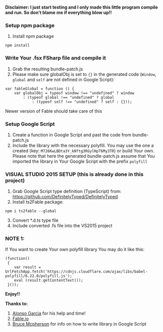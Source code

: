 ﻿**Disclaimer: I just start testing and I only made this little program compile and run. So don't blame me if everything blow up!!**

### Setup npm package
1. Install npm package
```
npm install
```
### Write Your .fsx FSharp file and compile it
1. Grab the resulting bundle-patch.js
2. Please make sure globalObj is set to ```{}``` in the generated code (```Window```, ```global``` and ```self``` are not defined in Google Script):
```
var fableGlobal = function () {
    var globalObj = typeof window !== "undefined" ? window
        : (typeof global !== "undefined" ? global
            : (typeof self !== "undefined" ? self : {}));
```
Newer version of Fable should take care of this

### Setup Google Script
1. Create a function in Google Script and past the code from bundle-patch.js
2. Include the library with the necessary polyfill. You may use the one a created (key: ```M726KwLBDta3Y_kNftg3RGylHpT6My3TR```) or build Your own.
   Please note that here the generated bundle-patch.js assume that You imported the library in Your Google Script with the prefix  ``` polyfill ```


### VISUAL STUDIO 2015 SETUP (this is already done in this project)
1. Grab Google Script type definition (TypeScript) from: https://github.com/DefinitelyTyped/DefinitelyTyped
2. Install ts2Fable package:
```
npm i ts2fable --global
```
3. Convert *.d.ts type file
3. Include converted .fs file into the VS2015 project

### NOTE 1:
If You want to create Your own polyfill library You may do it like this:
```
(function()
 {
    var result = UrlFetchApp.fetch('https://cdnjs.cloudflare.com/ajax/libs/babel-polyfill/6.22.0/polyfill.js');
    eval (result.getContentText());
 }());
```

__Enjoy!!__

__Thanks to:__
1. [Alonso Garcia](https://www.npmjs.com/~alfonsogarciacaro) for his help and time!
2. [Fable.io](http://http://fable.io/)
2. [Bruce Mcpherson](http://ramblings.mcpher.com/Home/excelquirks/gassnips/promisesappsscript) for info on how to write library in Google Script
